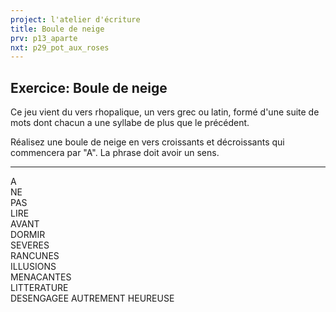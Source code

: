 ```yaml
---
project: l'atelier d'écriture
title: Boule de neige
prv: p13_aparte
nxt: p29_pot_aux_roses
---
```

## Exercice: Boule de neige
Ce jeu vient du vers rhopalique, un vers grec ou latin, formé d'une suite de mots dont chacun a une syllabe de plus que le précédent.

Réalisez une boule de neige en vers croissants et décroissants qui commencera par "A". La phrase doit avoir un sens.

---

A  
NE  
PAS  
LIRE  
AVANT  
DORMIR  
SEVERES  
RANCUNES  
ILLUSIONS  
MENACANTES  
LITTERATURE  
DESENGAGEE
AUTREMENT
HEUREUSE
